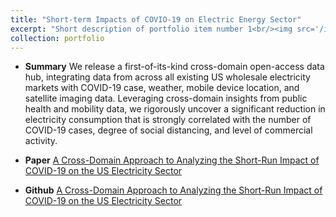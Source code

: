 ```yaml
---
title: "Short-term Impacts of COVIO-19 on Electric Energy Sector"
excerpt: "Short description of portfolio item number 1<br/><img src='/images/COVID_project.jpg'>"
collection: portfolio
---
```


- **Summary**
We release a first-of-its-kind cross-domain open-access data hub, integrating data from across all existing US wholesale electricity markets with COVID-19 case, weather, mobile device location, and satellite imaging data. Leveraging cross-domain insights from public health and mobility data, we rigorously uncover a significant reduction in electricity consumption that is strongly correlated with the number of COVID-19 cases, degree of social distancing, and level of commercial activity. 

- **Paper** [A Cross-Domain Approach to Analyzing the Short-Run Impact of COVID-19 on the US Electricity Sector](https://www.sciencedirect.com/science/article/pii/S2542435120303986)

- **Github** [A Cross-Domain Approach to Analyzing the Short-Run Impact of COVID-19 on the US Electricity Sector](https://github.com/tamu-engineering-research/COVID-EMDA)
